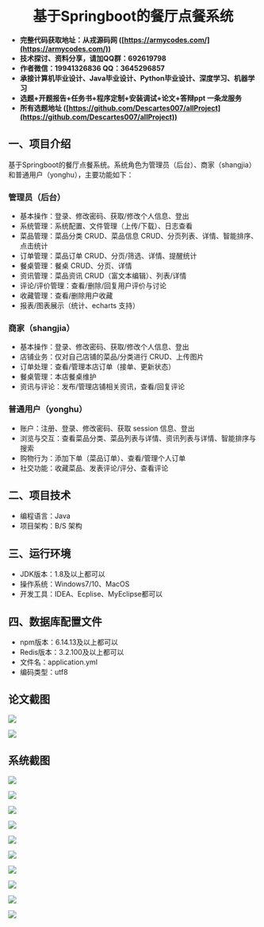 <h1 align="center">基于Springboot的餐厅点餐系统</h1></p>

- <b>完整代码获取地址：从戎源码网 ([https://armycodes.com/](https://armycodes.com/))</b>
- <b>技术探讨、资料分享，请加QQ群：692619798</b>
- <b>作者微信：19941326836  QQ：3645296857</b>
- <b>承接计算机毕业设计、Java毕业设计、Python毕业设计、深度学习、机器学习</b>
- <b>选题+开题报告+任务书+程序定制+安装调试+论文+答辩ppt 一条龙服务</b>
- <b>所有选题地址 ([https://github.com/Descartes007/allProject](https://github.com/Descartes007/allProject)) </b>

## 一、项目介绍

基于Springboot的餐厅点餐系统。系统角色为管理员（后台）、商家（shangjia）和普通用户（yonghu），主要功能如下：
### 管理员（后台）
- 基本操作：登录、修改密码、获取/修改个人信息、登出
- 系统管理：系统配置、文件管理（上传/下载）、日志查看
- 菜品管理：菜品分类 CRUD、菜品信息 CRUD、分页列表、详情、智能排序、点击统计
- 订单管理：菜品订单 CRUD、分页/筛选、详情、提醒统计
- 餐桌管理：餐桌 CRUD、分页、详情
- 资讯管理：菜品资讯 CRUD（富文本编辑）、列表/详情
- 评论/评价管理：查看/删除/回复用户评价与讨论
- 收藏管理：查看/删除用户收藏
- 报表/图表展示（统计、echarts 支持）
### 商家（shangjia）
- 基本操作：登录、修改密码、获取/修改个人信息、登出
- 店铺业务：仅对自己店铺的菜品/分类进行 CRUD、上传图片
- 订单处理：查看/管理本店订单（接单、更新状态）
- 餐桌管理：本店餐桌维护
- 资讯与评论：发布/管理店铺相关资讯，查看/回复评论
### 普通用户（yonghu）
- 账户：注册、登录、修改密码、获取 session 信息、登出
- 浏览与交互：查看菜品分类、菜品列表与详情、资讯列表与详情、智能排序与搜索
- 购物行为：添加下单（菜品订单）、查看/管理个人订单
- 社交功能：收藏菜品、发表评论/评分、查看评论

## 二、项目技术

- 编程语言：Java
- 项目架构：B/S 架构


## 三、运行环境

- JDK版本：1.8及以上都可以
- 操作系统：Windows7/10、MacOS
- 开发工具：IDEA、Ecplise、MyEclipse都可以

## 四、数据库配置文件

- npm版本：6.14.13及以上都可以
- Redis版本：3.2.100及以上都可以
- 文件名：application.yml
- 编码类型：utf8

## 论文截图

![](screenshot/1.png)

![](screenshot/2.png)

## 系统截图

![](screenshot/3.png)

![](screenshot/4.png)

![](screenshot/5.png)

![](screenshot/6.png)

![](screenshot/7.png)

![](screenshot/8.png)

![](screenshot/9.png)

![](screenshot/10.png)

![](screenshot/11.png)

![](screenshot/12.png)

